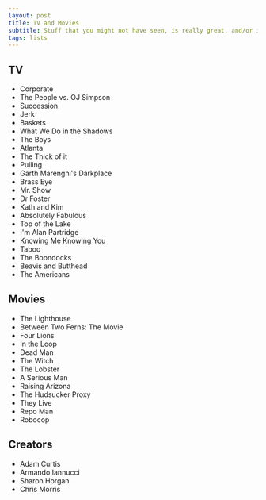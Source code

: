```yaml
---
layout: post
title: TV and Movies
subtitle: Stuff that you might not have seen, is really great, and/or is worth a re-watching.
tags: lists
---
```

## TV

* Corporate
* The People vs. OJ Simpson
* Succession
* Jerk
* Baskets
* What We Do in the Shadows
* The Boys
* Atlanta
* The Thick of it
* Pulling
* Garth Marenghi's Darkplace
* Brass Eye
* Mr. Show
* Dr Foster
* Kath and Kim
* Absolutely Fabulous
* Top of the Lake
* I'm Alan Partridge
* Knowing Me Knowing You
* Taboo
* The Boondocks
* Beavis and Butthead
* The Americans

## **Movies**

* The Lighthouse
* Between Two Ferns: The Movie
* Four Lions
* In the Loop
* Dead Man
* The Witch
* The Lobster
* A Serious Man
* Raising Arizona
* The Hudsucker Proxy
* They Live
* Repo Man
* Robocop

## **Creators**

* Adam Curtis
* Armando Iannucci
* Sharon Horgan
* Chris Morris
